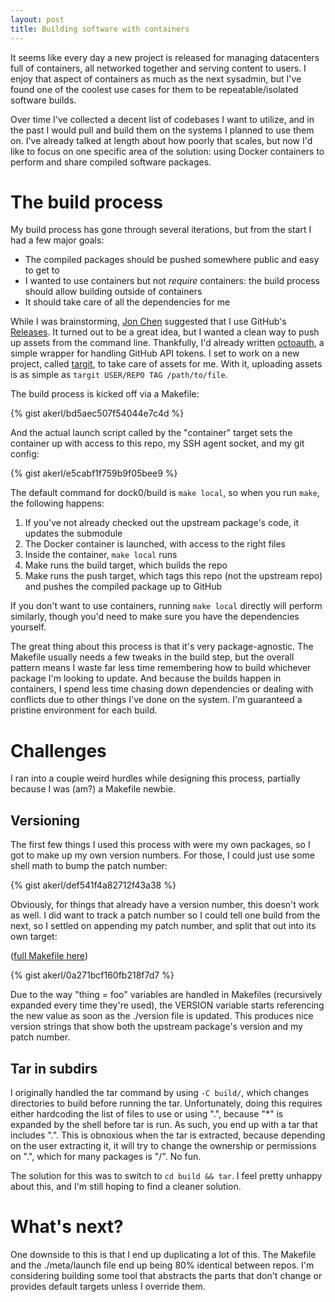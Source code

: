 ```yaml
---
layout: post
title: Building software with containers
---
```


It seems like every day a new project is released for managing datacenters full of containers, all networked together and serving content to users. I enjoy that aspect of containers as much as the next sysadmin, but I've found one of the coolest use cases for them to be repeatable/isolated software builds.

Over time I've collected a decent list of codebases I want to utilize, and in the past I would pull and build them on the systems I planned to use them on. I've already talked at length about how poorly that scales, but now I'd like to focus on one specific area of the solution: using Docker containers to perform and share compiled software packages.

<!--more-->

The build process
=================

My build process has gone through several iterations, but from the start I had a few major goals:

* The compiled packages should be pushed somewhere public and easy to get to
* I wanted to use containers but not *require* containers: the build process should allow building outside of containers
* It should take care of all the dependencies for me

While I was brainstorming, [Jon Chen](https://github.com/fly) suggested that I use GitHub's [Releases](https://github.com/blog/1547-release-your-software). It turned out to be a great idea, but I wanted a clean way to push up assets from the command line. Thankfully, I'd already written [octoauth](https://github.com/akerl/octoauth), a simple wrapper for handling GitHub API tokens. I set to work on a new project, called [targit](https://github.com/akerl/targit), to take care of assets for me. With it, uploading assets is as simple as `targit USER/REPO TAG /path/to/file`.

The build process is kicked off via a Makefile:

{% gist akerl/bd5aec507f54044e7c4d %}

And the actual launch script called by the "container" target sets the container up with access to this repo, my SSH agent socket, and my git config:

{% gist akerl/e5cabf1f759b9f05bee9 %}

The default command for dock0/build is `make local`, so when you run `make`, the following happens:

1. If you've not already checked out the upstream package's code, it updates the submodule
1. The Docker container is launched, with access to the right files
1. Inside the container, `make local` runs
1. Make runs the build target, which builds the repo
1. Make runs the push target, which tags this repo (not the upstream repo) and pushes the compiled package up to GitHub

If you don't want to use containers, running `make local` directly will perform similarly, though you'd need to make sure you have the dependencies yourself.

The great thing about this process is that it's very package-agnostic. The Makefile usually needs a few tweaks in the build step, but the overall pattern means I waste far less time remembering how to build whichever package I'm looking to update. And because the builds happen in containers, I spend less time chasing down dependencies or dealing with conflicts due to other things I've done on the system. I'm guaranteed a pristine environment for each build.

Challenges
==========

I ran into a couple weird hurdles while designing this process, partially because I was (am?) a Makefile newbie.

Versioning
----------

The first few things I used this process with were my own packages, so I got to make up my own version numbers. For those, I could just use some shell math to bump the patch number:

{% gist akerl/def541f4a82712f43a38 %}

Obviously, for things that already have a version number, this doesn't work as well. I did want to track a patch number so I could tell one build from the next, so I settled on appending my patch number, and split that out into its own target:

([full Makefile here](https://github.com/akerl/s6/blob/master/Makefile))

{% gist akerl/0a271bcf160fb218f7d7 %}

Due to the way "thing = foo" variables are handled in Makefiles (recursively expanded every time they're used), the VERSION variable starts referencing the new value as soon as the ./version file is updated. This produces nice version strings that show both the upstream package's version and my patch number.

Tar in subdirs
--------------

I originally handled the tar command by using `-C build/`, which changes directories to build before running the tar. Unfortunately, doing this requires either hardcoding the list of files to use or using ".", because "\*" is expanded by the shell before tar is run. As such, you end up with a tar that includes ".". This is obnoxious when the tar is extracted, because depending on the user extracting it, it will try to change the ownership or permissions on ".", which for many packages is "/". No fun.

The solution for this was to switch to `cd build && tar`. I feel pretty unhappy about this, and I'm still hoping to find a cleaner solution.

What's next?
============

One downside to this is that I end up duplicating a lot of this. The Makefile and the ./meta/launch file end up being 80% identical between repos. I'm considering building some tool that abstracts the parts that don't change or provides default targets unless I override them.

